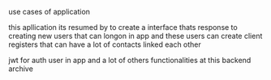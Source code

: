 use cases of application

this apllication its resumed by to create a interface thats response to creating new users that can longon in app and these users can 
create client registers that can have a lot of contacts linked each other

jwt for auth user in app and a lot of others functionalities at this backend archive
